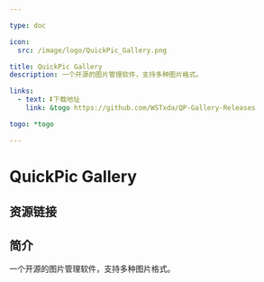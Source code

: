 ```yaml
---

type: doc

icon:
  src: /image/logo/QuickPic_Gallery.png

title: QuickPic Gallery
description: 一个开源的图片管理软件，支持多种图片格式。

links:
  - text: ⏬下载地址
    link: &togo https://github.com/WSTxda/QP-Gallery-Releases

togo: *togo

---
```


<ShowLogo />

# QuickPic Gallery

<ShowBreadcrumb />

## 资源链接

<ShowLinks />

## 简介

一个开源的图片管理软件，支持多种图片格式。